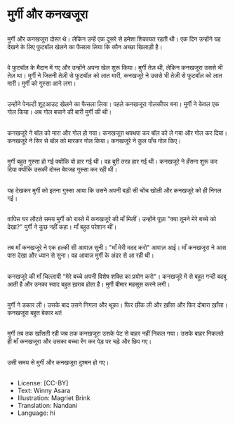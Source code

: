 # मुर्गी और कनखजूरा

##
मुर्गी और कनखजूरा दोस्त थे। लेकिन उन्हें एक दूसरे से हमेशा शिकायत रहती थी। एक दिन उन्होंने यह देखने के लिए फुटबॉल खेलने का फैसला लिया कि कौन अच्छा खिलाड़ी है।

##
वे फुटबॉल के मैदान में गए और उन्होंने अपना खेल शुरू किया। मुर्गी तेज़ थी, लेकिन कनखजूरा उससे भी तेज़ था। मुर्गी ने जितनी तेज़ी से फुटबॉल को लात मारी, कनखजूरे ने उससे भी तेज़ी से फुटबॉल को लात मारी। मुर्गी को गुस्सा आने लगा।

##
उन्होंने पेनल्टी शूटआउट खेलने का फैसला लिया। पहले कनखजूरा गोलकीपर बना। मुर्गी ने केवल एक गोल किया। अब गोल बचाने की बारी मुर्गी की थी।

##
कनखजूरे ने बॉल को मारा और गोल हो गया। कनखजूरा थपथपा कर बॉल को ले गया और गोल कर दिया। कनखजूरे ने सिर से बॉल को मारकर गोल किया। कनखजूरे ने कुल पाँच गोल किए।

##
मुर्गी बहुत गुस्सा हो गई क्योंकि वो हार गई थी। वह बुरी तरह हार गई थी। कनखजूरे ने हँसना शुरू कर दिया क्योंकि उसकी दोस्त बेवजह गुस्सा कर रही थी।

##
यह देखकर मुर्गी को इतना गुस्सा आया कि उसने अपनी बड़ी सी चोंच खोली और कनखजूरे को ही निगल गई।

##
वापिस घर लौटते समय मुर्गी को रास्ते में कनखजूरे की माँ मिलीं। उन्होंने पूछा "क्या तुमने मेरे बच्चे को देखा?" मुर्गी ने कुछ नहीं कहा। माँ बहुत परेशान थीं।

##
तब माँ कनखजूरे ने एक हल्की सी आवाज़ सुनी। "माँ मेरी मदद करो" आवाज़ आई। माँ कनखजूरा ने आस पास देखा और ध्यान से सुना। वह आवाज़ मुर्गी के अंदर से आ रही थी।

##
कनखजूरे की माँ चिल्लायी "मेरे बच्चे अपनी विशेष शक्ति का प्रयोग करो"। कनखजूरे में से बहुत गन्दी बदबू आती है और उनका स्वाद बहुत ख़राब होता है। मुर्गी बीमार महसूस करने लगी।

##
मुर्गी ने डकार ली। उसके बाद उसने निगला और थूका। फिर छींक ली और ख़ाँसा और फिर दोबारा ख़ाँसा। कनखजूरा बहुत बेकार था!

##
मुर्गी तब तक खाँसती रही जब तक कनखजूरा उसके पेट से बाहर नहीं निकल गया। उसके बाहर निकलते ही माँ कनखजूरा और उसका बच्चा रेंग कर पेड़ पर चढ़े और छिप गए।

##
उसी समय से मुर्गी और कनखजूरा दुश्मन हो गए।

##
* License: [CC-BY]
* Text: Winny Asara
* Illustration: Magriet Brink
* Translation: Nandani
* Language: hi

